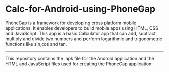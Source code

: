 # Calc-for-Android-using-PhoneGap

PhoneGap is a framework for developing cross platform mobile applications. It enables developers to build mobile apps using HTML, CSS and JavaScript.
This app is a basic Calculator app that can add, subtract, multiply and divide two numbers and perform logarithmic and trigonometric functions like sin,cos and tan.

---

This repository contains the .apk file for the Android application and the HTML and JavaScript files used for creating the PhoneGap application.
